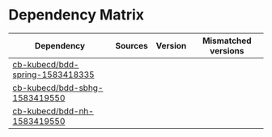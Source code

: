 # Dependency Matrix

Dependency | Sources | Version | Mismatched versions
---------- | ------- | ------- | -------------------
[cb-kubecd/bdd-spring-1583418335](https://github.com/cb-kubecd/bdd-spring-1583418335.git) |  | []() | 
[cb-kubecd/bdd-sbhg-1583419550](https://github.com/cb-kubecd/bdd-sbhg-1583419550.git) |  | []() | 
[cb-kubecd/bdd-nh-1583419550](https://github.com/cb-kubecd/bdd-nh-1583419550.git) |  | []() | 
